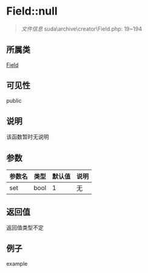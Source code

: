 # Field::null

> *文件信息* suda\archive\creator\Field.php: 19~194
## 所属类 

[Field](../Field.md)

## 可见性

  public  
## 说明

该函数暂时无说明

## 参数

| 参数名 | 类型 | 默认值 | 说明 |
|--------|-----|-------|-------|
| set |  bool | 1 | 无 |

## 返回值
返回值类型不定

## 例子

example